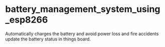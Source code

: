 # battery_management_system_using_esp8266
Automatically charges the battery and avoid power loss and fire accidents update the battery status in things board.
